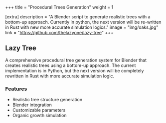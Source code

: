 +++
title = "Procedural Trees Generation"
weight = 1

[extra]
description = "A Blender script to generate realistic trees with a bottom-up approach. Currently in python, the next version will be re-written in Rust with new more accurate simulation logics."
image = "img/oaks.jpg"
link = "https://github.com/thelazyone/lazy-tree"
+++

## Lazy Tree

A comprehensive procedural tree generation system for Blender that creates realistic trees using a bottom-up approach. The current implementation is in Python, but the next version will be completely rewritten in Rust with more accurate simulation logic.

### Features
- Realistic tree structure generation
- Blender integration
- Customizable parameters
- Organic growth simulation 